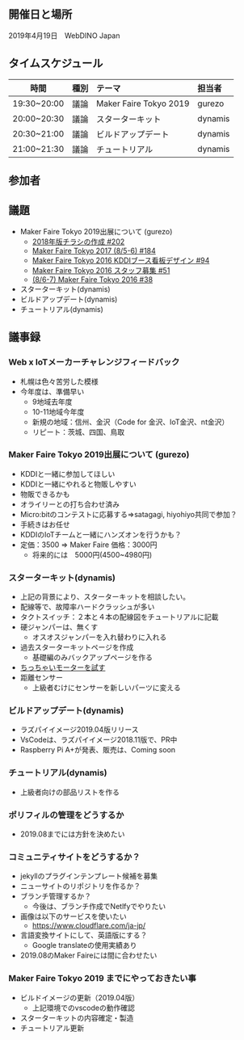 ## 開催日と場所
2019年4月19日　WebDINO Japan

 ## タイムスケジュール
|時間|種別|テーマ|担当者|
|:----:|:----:|:----|:----|
|19:30~20:00|議論|Maker Faire Tokyo 2019|gurezo|
|20:00~20:30|議論|スターターキット|dynamis|
|20:30~21:00|議論|ビルドアップデート|dynamis|
|21:00~21:30|議論|チュートリアル|dynamis|

## 参加者
## 議題
- Maker Faire Tokyo 2019出展について (gurezo)
  - [2018年版チラシの作成 #202](https://github.com/chirimen-oh/any-issues/issues/202)  
  - [Maker Faire Tokyo 2017 (8/5-6) #184](https://github.com/chirimen-oh/any-issues/issues/184)
  - [Maker Faire Tokyo 2016 KDDIブース看板デザイン #94](https://github.com/chirimen-oh/any-issues/issues/94)
  - [Maker Faire Tokyo 2016 スタッフ募集 #51](https://github.com/chirimen-oh/any-issues/issues/51)
  - [(8/6-7) Maker Faire Tokyo 2016 #38](https://github.com/chirimen-oh/any-issues/issues/38)
- スターターキット(dynamis)
- ビルドアップデート(dynamis)
- チュートリアル(dynamis)


## 議事録
### Web x IoTメーカーチャレンジフィードバック
- 札幌は色々苦労した模様
- 今年度は、準備早い
  - 9地域去年度
  - 10-11地域今年度
  - 新規の地域：信州、金沢（Code for 金沢、IoT金沢、nt金沢）
  - リピート：茨城、四国、鳥取

### Maker Faire Tokyo 2019出展について (gurezo)
- KDDIと一緒に参加してほしい
- KDDIと一緒にやれると物販しやすい
- 物販できるかも
- オライリーとの打ち合わせ済み
- Micro:bitのコンテストに応募する=>satagagi, hiyohiyo共同で参加？
- 手続きはお任せ
- KDDIのIoTチームと一緒にハンズオンを行うかも？
- 定価：3500 => Maker Faire 価格：3000円
  - 将来的には　5000円(4500~4980円)

### スターターキット(dynamis)
- 上記の背景により、スターターキットを相談したい。
- 配線等で、故障率ハードクラッシュが多い
- タクトスイッチ：２本と４本の配線図をチュートリアルに記載
- 硬ジャンパーは、無くす
  - オスオスジャンパーを入れ替わりに入れる
- 過去スターターキットページを作成
  - 基礎編のみバックアップページを作る
- [ちっちゃいモーターを試す](https://tiisai.dip.jp/?p=2676)
- 距離センサー
   - 上級者むけにセンサーを新しいパーツに変える

### ビルドアップデート(dynamis)
- ラズパイイメージ2019.04版リリース
- VsCodeは、ラズパイイメージ2018.11版で、PR中
- Raspberry Pi A+が発表、販売は、Coming soon

### チュートリアル(dynamis)
- 上級者向けの部品リストを作る

### ポリフィルの管理をどうするか
- 2019.08までには方針を決めたい

### コミュニティサイトをどうするか？
- jekyllのプラグインテンプレート候補を募集
- ニューサイトのリポジトリを作るか？
- ブランチ管理するか？
  - 今後は、ブランチ作成でNetlfyでやりたい
- 画像は以下のサービスを使いたい
  - https://www.cloudflare.com/ja-jp/
- 言語変換サイトにして、英語版にする？
  - Google translateの使用実績あり
- 2019.08のMaker Faireには間に合わせたい

### Maker Faire Tokyo 2019 までにやっておきたい事
- ビルドイメージの更新（2019.04版）
  - 上記環境でのvscodeの動作確認
- スターターキットの内容確定・製造
- チュートリアル更新
